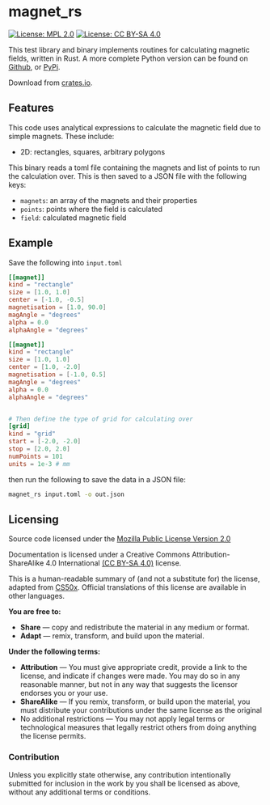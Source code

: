 # magnet_rs

[![License: MPL 2.0](https://img.shields.io/badge/License-MPL%202.0-blue.svg)](https://opensource.org/licenses/MPL-2.0)
[![License: CC BY-SA 4.0](https://img.shields.io/badge/License-CC%20BY--SA%204.0-lightgrey.svg)](https://creativecommons.org/licenses/by-sa/4.0/)

This test library and binary implements routines for calculating magnetic
fields, written in Rust. A more complete Python version can be found on
[Github](https://github.com/pdunne/pymagnet), or
[PyPi](https://pypi.org/project/pymagnet/).

Download from [crates.io](https://crates.io/crates/magnet-rs).

## Features

This code uses analytical expressions to calculate the magnetic field due to
simple magnets. These include:

* 2D: rectangles, squares, arbitrary polygons

This binary reads a toml file containing the magnets and list of points to run the calculation over.
This is then saved to a JSON file with the following keys:

* `magnets`: an array of the magnets and their properties
* `points`: points where the field is calculated
* `field`: calculated magnetic field

## Example

Save the following into `input.toml`

```toml
[[magnet]]
kind = "rectangle"
size = [1.0, 1.0]
center = [-1.0, -0.5]
magnetisation = [1.0, 90.0]
magAngle = "degrees"
alpha = 0.0
alphaAngle = "degrees"

[[magnet]]
kind = "rectangle"
size = [1.0, 1.0]
center = [1.0, -2.0]
magnetisation = [-1.0, 0.5]
magAngle = "degrees"
alpha = 0.0
alphaAngle = "degrees"


# Then define the type of grid for calculating over
[grid]
kind = "grid"
start = [-2.0, -2.0]
stop = [2.0, 2.0]
numPoints = 101
units = 1e-3 # mm 
```

then run the following to save the data in a JSON file:

```bash
magnet_rs input.toml -o out.json
```

## Licensing

Source code licensed under the [Mozilla Public License Version 2.0](https://www.mozilla.org/en-US/MPL/2.0/)

Documentation is licensed under a Creative Commons Attribution-ShareAlike 4.0 International [(CC BY-SA 4.0)](https://creativecommons.org/licenses/by-sa/4.0/) license.

This is a human-readable summary of (and not a substitute for) the license, adapted from [CS50x](https://cs50.harvard.edu/x/2021/license/). Official translations of this license are available in other languages.

**You are free to:**

* **Share** — copy and redistribute the material in any medium or format.
* **Adapt** — remix, transform, and build upon the material.

**Under the following terms:**

* **Attribution** — You must give appropriate credit, provide a link to the license, and indicate if changes were made. You may do so in any reasonable manner, but not in any way that suggests the licensor endorses you or your use.
* **ShareAlike** — If you remix, transform, or build upon the material, you must distribute your contributions under the same license as the original
* No additional restrictions — You may not apply legal terms or technological measures that legally restrict others from doing anything the license permits.

### Contribution

Unless you explicitly state otherwise, any contribution intentionally submitted
for inclusion in the work by you shall be licensed as above, without any
additional terms or conditions.
